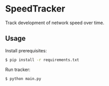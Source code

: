 # SpeedTracker

Track development of network speed over time.

## Usage

Install prerequisites:
```bash
$ pip install -r requirements.txt
```

Run tracker:
```bash
$ python main.py
```
